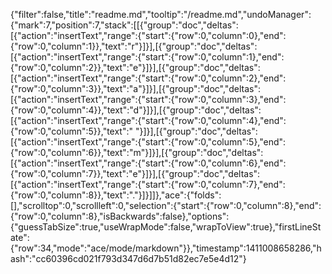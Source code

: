 {"filter":false,"title":"readme.md","tooltip":"/readme.md","undoManager":{"mark":7,"position":7,"stack":[[{"group":"doc","deltas":[{"action":"insertText","range":{"start":{"row":0,"column":0},"end":{"row":0,"column":1}},"text":"r"}]}],[{"group":"doc","deltas":[{"action":"insertText","range":{"start":{"row":0,"column":1},"end":{"row":0,"column":2}},"text":"e"}]}],[{"group":"doc","deltas":[{"action":"insertText","range":{"start":{"row":0,"column":2},"end":{"row":0,"column":3}},"text":"a"}]}],[{"group":"doc","deltas":[{"action":"insertText","range":{"start":{"row":0,"column":3},"end":{"row":0,"column":4}},"text":"d"}]}],[{"group":"doc","deltas":[{"action":"insertText","range":{"start":{"row":0,"column":4},"end":{"row":0,"column":5}},"text":" "}]}],[{"group":"doc","deltas":[{"action":"insertText","range":{"start":{"row":0,"column":5},"end":{"row":0,"column":6}},"text":"m"}]}],[{"group":"doc","deltas":[{"action":"insertText","range":{"start":{"row":0,"column":6},"end":{"row":0,"column":7}},"text":"e"}]}],[{"group":"doc","deltas":[{"action":"insertText","range":{"start":{"row":0,"column":7},"end":{"row":0,"column":8}},"text":"."}]}]]},"ace":{"folds":[],"scrolltop":0,"scrollleft":0,"selection":{"start":{"row":0,"column":8},"end":{"row":0,"column":8},"isBackwards":false},"options":{"guessTabSize":true,"useWrapMode":false,"wrapToView":true},"firstLineState":{"row":34,"mode":"ace/mode/markdown"}},"timestamp":1411008658286,"hash":"cc60396cd021f793d347d6d7b51d82ec7e5e4d12"}